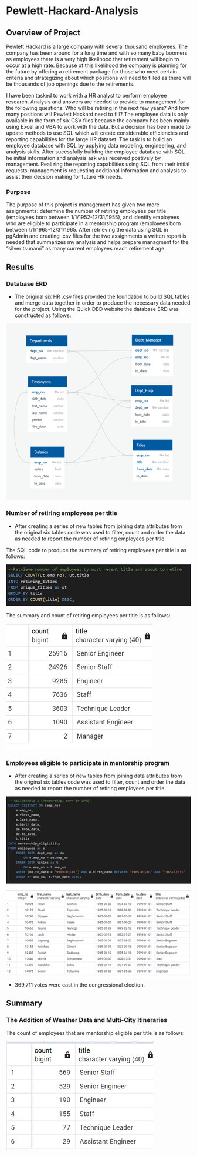 # Pewlett-Hackard-Analysis

## Overview of Project
Pewlett Hackard is a large company with several thousand employees.  The company has been around for a long time and with so many baby boomers as employees there is a very high likelihood that retirement will begin to occur at a high rate.  Because of this likelihood the company is planning for the future by offering a retirement package for those who meet certain criteria and strategizing about which positions will need to filled as there will be thousands of job openings due to the retirements.

I have been tasked to work with a HR analyst to perform employee research.  Analysis and answers are needed to provide to management for the following questions:  Who will be retiring in the next few years? And how many positions will Pewlett Hackard need to fill?  The employee data is only available in the form of six CSV files because the company has been mainly using Excel and VBA to work with the data.  But a decision has been made to update methods to use SQL which will create considerable efficiencies and reporting capabilities for the large HR dataset.  The task is to build an employee database with SQL by applying data modeling, engineering, and analysis skills.  After sucessfully building the employee database with SQL he initial information and analysis ask was received postively by management.  Realizing the reporting capabilities using SQL from their initial requests, management is requesting additional information and analysis to assist their decsion making for future HR needs.

### Purpose
The purpose of this project is management has given two more assignments: determine the number of retiring employees per title (employees born between 1/1/1952-12/31/1955), and identify employees who are eligible to participate in a mentorship program (employees born between 1/1/1965-12/31/1965. After retrieving the data using SQL in pgAdmin and creating .csv files for the two assignments a written report is needed that summarizes my analysis and helps prepare managment for the “silver tsunami” as many current employees reach retirement age.

## Results

### Database ERD

* The original six HR .csv files provided the foundation to build SQL tables and merge data together in order to produce the necessary data needed for the project.  Using the Quick DBD website the database ERD was constructed as follows:

![EmployeeDB_Revised](https://raw.githubusercontent.com/JBro-Birds/Pewlett-Hackard-Analysis/master/Data/EmployeeDB_Revised.png)

### Number of retiring employees per title

* After creating a series of new tables from joining data attributes from the original six tables code was used to filter, count and order the data as needed to report the number of retiring employees per title.  

The SQL code to produce the summary of retiring employees per title is as follows:

![Unique_Title_Code](https://raw.githubusercontent.com/JBro-Birds/Pewlett-Hackard-Analysis/master/Queries/Unique_Title_Code.png)

The summary and count of retiring employees per title is as follows:

![Retiring_Titles](https://raw.githubusercontent.com/JBro-Birds/Pewlett-Hackard-Analysis/master/Queries/Retiring_Titles.png)

### Employees eligible to participate in mentorship program

* After creating a series of new tables from joining data attributes from the original six tables code was used to filter, count and order the data as needed to report the number of retiring employees per title.  

![Mentorship_Eligibility_Code](https://raw.githubusercontent.com/JBro-Birds/Pewlett-Hackard-Analysis/master/Queries/Mentorship_Eligibility_Code.png)

![Mentorship_Eligibility](https://raw.githubusercontent.com/JBro-Birds/Pewlett-Hackard-Analysis/master/Queries/Mentorship_Eligibility.png)

* 369,711 votes were cast in the congressional election.


## Summary

### The Addition of Weather Data and Multi-City Itineraries

The count of employees that are mentorship eligible per title is as follows:

![Mentorship_Titles](https://raw.githubusercontent.com/JBro-Birds/Pewlett-Hackard-Analysis/master/Queries/Mentorship_Titles.png)

